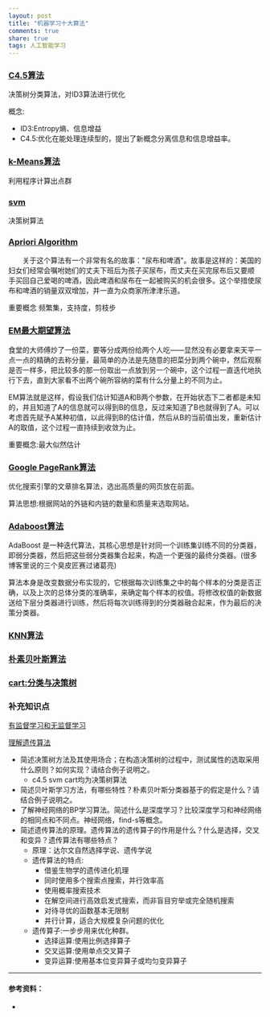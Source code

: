 ```yaml
---
layout: post
title: "机器学习十大算法"
comments: true
share: true
tags: 人工智能学习
---
```


### [C4.5算法](http://blog.csdn.net/hwwn2009/article/details/38510137)
决策树分类算法，对ID3算法进行优化

概念:
  
- ID3:Entropy熵、信息增益
- C4.5:优化在能处理连续型的，提出了新概念分离信息和信息增益率。

### [k-Means算法](http://coolshell.cn/articles/7779.html)
利用程序计算出点群

### [svm](http://www.cnblogs.com/LeftNotEasy/archive/2011/05/02/basic-of-svm.html)
决策树算法

### [Apriori Algorithm](http://www.cnblogs.com/gaizai/archive/2010/03/31/1701573.html)
　　关于这个算法有一个非常有名的故事："尿布和啤酒"。故事是这样的：美国的妇女们经常会嘱咐她们的丈夫下班后为孩子买尿布，而丈夫在买完尿布后又要顺 手买回自己爱喝的啤酒，因此啤酒和尿布在一起被购买的机会很多。这个举措使尿布和啤酒的销量双双增加，并一直为众商家所津津乐道。

重要概念
频繁集，支持度，剪枝步

### [EM最大期望算法](http://www.36dsj.com/archives/20947)

食堂的大师傅炒了一份菜，要等分成两份给两个人吃——显然没有必要拿来天平一点一点的精确的去称分量，最简单的办法是先随意的把菜分到两个碗中，然后观察是否一样多，把比较多的那一份取出一点放到另一个碗中，这个过程一直迭代地执行下去，直到大家看不出两个碗所容纳的菜有什么分量上的不同为止。

EM算法就是这样，假设我们估计知道A和B两个参数，在开始状态下二者都是未知的，并且知道了A的信息就可以得到B的信息，反过来知道了B也就得到了A。可以考虑首先赋予A某种初值，以此得到B的估计值，然后从B的当前值出发，重新估计A的取值，这个过程一直持续到收敛为止。

重要概念:最大似然估计

### [Google PageRank算法](http://blog.codinglabs.org/articles/intro-to-pagerank.html)

优化搜索引擎的文章排名算法，选出高质量的网页放在前面。

算法思想:根据网站的外链和内链的数量和质量来选取网站。

### [Adaboost算法](http://blog.csdn.net/haidao2009/article/details/7514787)

  AdaBoost 是一种迭代算法，其核心思想是针对同一个训练集训练不同的分类器，即弱分类器，然后把这些弱分类器集合起来，构造一个更强的最终分类器。(很多博客里说的三个臭皮匠赛过诸葛亮)

  算法本身是改变数据分布实现的，它根据每次训练集之中的每个样本的分类是否正确，以及上次的总体分类的准确率，来确定每个样本的权值。将修改权值的新数据送给下层分类器进行训练，然后将每次训练得到的分类器融合起来，作为最后的决策分类器。

### [KNN算法](http://coolshell.cn/articles/8052.html)
### [朴素贝叶斯算法](http://www.ruanyifeng.com/blog/2013/12/naive_bayes_classifier.html)

### [cart:分类与决策树](http://jasonding1354.github.io/2015/07/22/Machine%20Learning/%E3%80%90%E6%9C%BA%E5%99%A8%E5%AD%A6%E4%B9%A0%E5%9F%BA%E7%A1%80%E3%80%91%E5%86%B3%E7%AD%96%E6%A0%91%E7%AE%97%E6%B3%95/)

### 补充知识点

 [有监督学习和无监督学习](https://www.zhihu.com/question/23194489)
 
 [理解遗传算法](http://blog.csdn.net/b2b160/article/details/4680853/)
 
- 简述决策树方法及其使用场合；在构造决策树的过程中，测试属性的选取采用什么原则？如何实现？请结合例子说明之。
   - c4.5 svm cart均为决策树算法- 简述贝叶斯学习方法，有哪些特性？朴素贝叶斯分类器基于的假定是什么？请结合例子说明之。- 了解神经网络的BP学习算法。简述什么是深度学习？比较深度学习和神经网络的相同点和不同点。神经网络，find-s等概念。- 简述遗传算法的原理。遗传算法的遗传算子的作用是什么？什么是选择，交叉和变异？遗传算法有哪些特点？
  - 原理：达尔文自然选择学说、遗传学说
  - 遗传算法的特点:
      - 借鉴生物学的遗传进化机理
      - 同时使用多个搜索点搜索，并行效率高
      - 使用概率搜索技术
      - 在解空间进行高效启发式搜索，而非盲目穷举或完全随机搜索
      - 对待寻优的函数基本无限制
      - 并行计算，适合大规模复杂问题的优化
  - 遗传算子:一步步用来优化种群。
      - 选择运算:使用比例选择算子
      - 交叉运算:使用单点交叉算子
      - 变异运算:使用基本位变异算子或均匀变异算子

---
####  参考资料：  ####
- 
